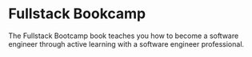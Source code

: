 # Fullstack Bookcamp

The Fullstack Bootcamp book teaches you how to become a software engineer through active learning with a software engineer professional. 

